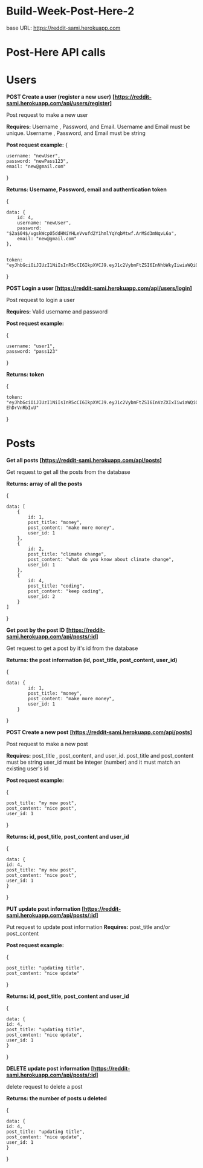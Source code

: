 # Build-Week-Post-Here-2 
base URL: https://reddit-sami.herokuapp.com



# Post-Here API calls

# Users

**POST Create a user (register a new user)**
**[https://reddit-sami.herokuapp.com/api/users/register]**

Post request to make a new user

**Requires:** Username , Password, and Email.
 Username and Email must be unique.
 Username , Password, and Email must be string

**Post request example:** 
{


    username: "newUser",
    password: "newPass123",
    email: "new@gmail.com"


}


**Returns: Username, Password, email and authentication token**


{


    data: {
        id: 4,
        username: "newUser",
        password: "$2a$04$/vgskWcpO5ddHNiYHLeVvufd2YihmlYqYqbMtwf.ArMSd3mNqvL6a",
        email: "new@gmail.com"
    },


    token: "eyJhbGciOiJIUzI1NiIsInR5cCI6IkpXVCJ9.eyJ1c2VybmFtZSI6InNhbWkyIiwiaWQiOjQsImlhdCI6MTYwMDY1NjMyNCwiZXhwIjoxNjAwNjg1MTI0fQ.JJXi_W3tli10y59v8lh1FvpCdubbFn6PtPRLMJshjvg"


}


**POST Login a user**
**[https://reddit-sami.herokuapp.com/api/users/login]**

Post request to login a user

**Requires:** Valid username and password

**Post request example:** 


{


    username: "user1",
    password: "pass123"


}


**Returns: token**


{


    token: "eyJhbGciOiJIUzI1NiIsInR5cCI6IkpXVCJ9.eyJ1c2VybmFtZSI6InVzZXIxIiwiaWQiOjEsImlhdCI6MTYwMDY1Njg3MSwiZXhwIjoxNjAwNjg1NjcxfQ.GLJtwuNNUSBqrTBN1ybgRC5iUoa_4RX-EhDrVnRbIvU"


}


# Posts


**Get all posts**
**[https://reddit-sami.herokuapp.com/api/posts]**

Get request to get all the posts from the database


**Returns: array of all the posts**

{


    data: [
        {
            id: 1,
            post_title: "money",
            post_content: "make more money",
            user_id: 1
        },
        {
            id: 2,
            post_title: "climate change",
            post_content: "what do you know about climate change",
            user_id: 1
        },
        {
            id: 4,
            post_title: "coding",
            post_content: "keep coding",
            user_id: 2
        }
    ]

    
}

**Get post by the post ID**
**[https://reddit-sami.herokuapp.com/api/posts/:id]**

Get request to get a post by it's id from the database

**Returns: the post information (id, post_title, post_content, user_id)**


{


    data: {
            id: 1,
            post_title: "money",
            post_content: "make more money",
            user_id: 1
        }

    
}


**POST Create a new post**
**[https://reddit-sami.herokuapp.com/api/posts]**

Post request to make a new post

**Requires:** post_title , post_content, and user_id.
 post_title and post_content must be string
 user_id must be integer (number) and it must match an existing user's id 

**Post request example:** 

{


    post_title: "my new post",
    post_content: "nice post",
    user_id: 1


}


**Returns: id, post_title, post_content and user_id**


{


    data: {
    id: 4,
    post_title: "my new post",
    post_content: "nice post",
    user_id: 1
    }



}


**PUT update post information**
**[https://reddit-sami.herokuapp.com/api/posts/:id]**

Put request to update post information
**Requires:** post_title and/or post_content

**Post request example:** 

{


    post_title: "updating title",
    post_content: "nice update"


}


**Returns: id, post_title, post_content and user_id**


{


    data: {
    id: 4,
    post_title: "updating title",
    post_content: "nice update",
    user_id: 1
    }



}


**DELETE update post information**
**[https://reddit-sami.herokuapp.com/api/posts/:id]**

delete request to delete  a post 


**Returns: the number of posts u deleted**


{


    data: {
    id: 4,
    post_title: "updating title",
    post_content: "nice update",
    user_id: 1
    }



}
